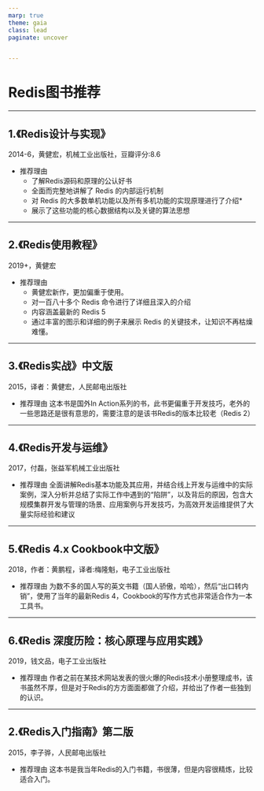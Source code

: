 ```yaml
---
marp: true
theme: gaia
class: lead
paginate: uncover


---
```


# Redis图书推荐

---

## 1.《Redis设计与实现》

2014-6，黄健宏，机械工业出版社，豆瓣评分:8.6

* 推荐理由
  * 了解Redis源码和原理的公认好书
  * 全面而完整地讲解了 Redis 的内部运行机制
  * 对 Redis 的大多数单机功能以及所有多机功能的实现原理进行了介绍*
  * 展示了这些功能的核心数据结构以及关键的算法思想

---
## 2.《Redis使用教程》
2019+，黄健宏

* 推荐理由
  * 黄健宏新作，更加偏重于使用。
  * 对一百八十多个 Redis 命令进行了详细且深入的介绍
  * 内容涵盖最新的 Redis 5
  * 通过丰富的图示和详细的例子来展示 Redis 的关键技术，让知识不再枯燥难懂。

---

## 3.《Redis实战》中文版
2015，译者：黄健宏，人民邮电出版社

* 推荐理由
这本书是国外In Action系列的书，此书更偏重于开发技巧，老外的一些思路还是很有意思的，需要注意的是该书Redis的版本比较老（Redis 2）

---

## 4.《Redis开发与运维》
2017，付磊，张益军机械工业出版社


* 推荐理由
全面讲解Redis基本功能及其应用，并结合线上开发与运维中的实际案例，深入分析并总结了实际工作中遇到的“陷阱”，以及背后的原因，包含大规模集群开发与管理的场景、应用案例与开发技巧，为高效开发运维提供了大量实际经验和建议

---
## 5.《Redis 4.x Cookbook中文版》
2018，作者：黄鹏程，译者:梅隆魁，电子工业出版社

* 推荐理由
为数不多的国人写的英文书籍（国人骄傲，哈哈），然后“出口转内销”，使用了当年的最新Redis 4，Cookbook的写作方式也非常适合作为一本工具书。


---



## 6.《Redis 深度历险：核心原理与应用实践》
2019，钱文品，电子工业出版社

* 推荐理由
作者之前在某技术网站发表的很火爆的Redis技术小册整理成书，该书虽然不厚，但是对于Redis的方方面面都做了介绍，并给出了作者一些独到的认识。

---

## 2.《Redis入门指南》第二版
2015，李子骅，人民邮电出版社

* 推荐理由
这本书是我当年Redis的入门书籍，书很薄，但是内容很精炼，比较适合入门。
